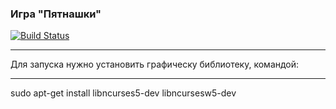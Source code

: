 ### Игра "Пятнашки"
[![Build Status](https://travis-ci.org/JonathanBigsish/barley-break.svg?branch=master)](https://travis-ci.org/JonathanBigsish/barley-break)
***
Для запуска нужно установить графическу библиотеку, командой:
***
sudo apt-get install libncurses5-dev libncursesw5-dev

